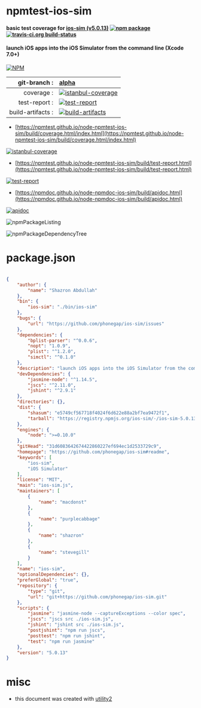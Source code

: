 # npmtest-ios-sim

#### basic test coverage for  [ios-sim (v5.0.13)](https://github.com/phonegap/ios-sim#readme)  [![npm package](https://img.shields.io/npm/v/npmtest-ios-sim.svg?style=flat-square)](https://www.npmjs.org/package/npmtest-ios-sim) [![travis-ci.org build-status](https://api.travis-ci.org/npmtest/node-npmtest-ios-sim.svg)](https://travis-ci.org/npmtest/node-npmtest-ios-sim)

#### launch iOS apps into the iOS Simulator from the command line (Xcode 7.0+)

[![NPM](https://nodei.co/npm/ios-sim.png?downloads=true&downloadRank=true&stars=true)](https://www.npmjs.com/package/ios-sim)

| git-branch : | [alpha](https://github.com/npmtest/node-npmtest-ios-sim/tree/alpha)|
|--:|:--|
| coverage : | [![istanbul-coverage](https://npmtest.github.io/node-npmtest-ios-sim/build/coverage.badge.svg)](https://npmtest.github.io/node-npmtest-ios-sim/build/coverage.html/index.html)|
| test-report : | [![test-report](https://npmtest.github.io/node-npmtest-ios-sim/build/test-report.badge.svg)](https://npmtest.github.io/node-npmtest-ios-sim/build/test-report.html)|
| build-artifacts : | [![build-artifacts](https://npmtest.github.io/node-npmtest-ios-sim/glyphicons_144_folder_open.png)](https://github.com/npmtest/node-npmtest-ios-sim/tree/gh-pages/build)|

- [https://npmtest.github.io/node-npmtest-ios-sim/build/coverage.html/index.html](https://npmtest.github.io/node-npmtest-ios-sim/build/coverage.html/index.html)

[![istanbul-coverage](https://npmtest.github.io/node-npmtest-ios-sim/build/screenCapture.buildCi.browser.%252Ftmp%252Fbuild%252Fcoverage.lib.html.png)](https://npmtest.github.io/node-npmtest-ios-sim/build/coverage.html/index.html)

- [https://npmtest.github.io/node-npmtest-ios-sim/build/test-report.html](https://npmtest.github.io/node-npmtest-ios-sim/build/test-report.html)

[![test-report](https://npmtest.github.io/node-npmtest-ios-sim/build/screenCapture.buildCi.browser.%252Ftmp%252Fbuild%252Ftest-report.html.png)](https://npmtest.github.io/node-npmtest-ios-sim/build/test-report.html)

- [https://npmdoc.github.io/node-npmdoc-ios-sim/build/apidoc.html](https://npmdoc.github.io/node-npmdoc-ios-sim/build/apidoc.html)

[![apidoc](https://npmdoc.github.io/node-npmdoc-ios-sim/build/screenCapture.buildCi.browser.%252Ftmp%252Fbuild%252Fapidoc.html.png)](https://npmdoc.github.io/node-npmdoc-ios-sim/build/apidoc.html)

![npmPackageListing](https://npmtest.github.io/node-npmtest-ios-sim/build/screenCapture.npmPackageListing.svg)

![npmPackageDependencyTree](https://npmtest.github.io/node-npmtest-ios-sim/build/screenCapture.npmPackageDependencyTree.svg)



# package.json

```json

{
    "author": {
        "name": "Shazron Abdullah"
    },
    "bin": {
        "ios-sim": "./bin/ios-sim"
    },
    "bugs": {
        "url": "https://github.com/phonegap/ios-sim/issues"
    },
    "dependencies": {
        "bplist-parser": "^0.0.6",
        "nopt": "1.0.9",
        "plist": "^1.2.0",
        "simctl": "^0.1.0"
    },
    "description": "launch iOS apps into the iOS Simulator from the command line (Xcode 7.0+)",
    "devDependencies": {
        "jasmine-node": "^1.14.5",
        "jscs": "^2.11.0",
        "jshint": "^2.9.1"
    },
    "directories": {},
    "dist": {
        "shasum": "e5749cf567718f4024f6d622e88a2bf7ea9472f1",
        "tarball": "https://registry.npmjs.org/ios-sim/-/ios-sim-5.0.13.tgz"
    },
    "engines": {
        "node": ">=0.10.0"
    },
    "gitHead": "31d6083642674422860227ef694ec1d2533729c9",
    "homepage": "https://github.com/phonegap/ios-sim#readme",
    "keywords": [
        "ios-sim",
        "iOS Simulator"
    ],
    "license": "MIT",
    "main": "ios-sim.js",
    "maintainers": [
        {
            "name": "macdonst"
        },
        {
            "name": "purplecabbage"
        },
        {
            "name": "shazron"
        },
        {
            "name": "stevegill"
        }
    ],
    "name": "ios-sim",
    "optionalDependencies": {},
    "preferGlobal": "true",
    "repository": {
        "type": "git",
        "url": "git+https://github.com/phonegap/ios-sim.git"
    },
    "scripts": {
        "jasmine": "jasmine-node --captureExceptions --color spec",
        "jscs": "jscs src ./ios-sim.js",
        "jshint": "jshint src ./ios-sim.js",
        "postjshint": "npm run jscs",
        "posttest": "npm run jshint",
        "test": "npm run jasmine"
    },
    "version": "5.0.13"
}
```



# misc
- this document was created with [utility2](https://github.com/kaizhu256/node-utility2)
